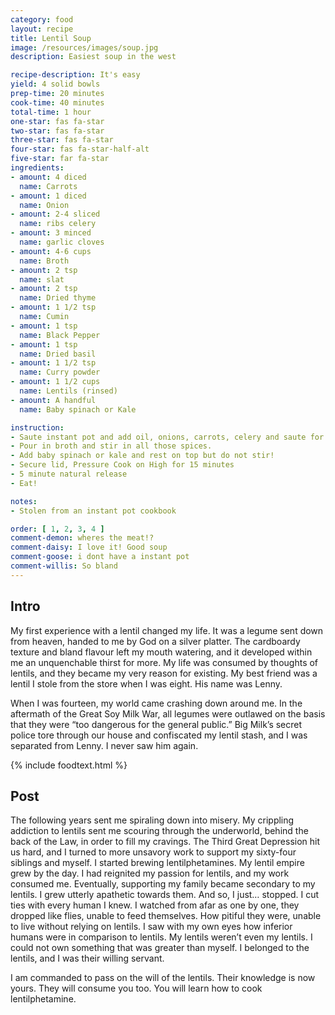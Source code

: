 ```yaml
---
category: food
layout: recipe
title: Lentil Soup
image: /resources/images/soup.jpg
description: Easiest soup in the west

recipe-description: It's easy
yield: 4 solid bowls
prep-time: 20 minutes
cook-time: 40 minutes
total-time: 1 hour
one-star: fas fa-star
two-star: fas fa-star
three-star: fas fa-star
four-star: fas fa-star-half-alt
five-star: far fa-star
ingredients:
- amount: 4 diced
  name: Carrots
- amount: 1 diced
  name: Onion
- amount: 2-4 sliced
  name: ribs celery
- amount: 3 minced
  name: garlic cloves
- amount: 4-6 cups
  name: Broth
- amount: 2 tsp
  name: slat
- amount: 2 tsp
  name: Dried thyme
- amount: 1 1/2 tsp
  name: Cumin
- amount: 1 tsp
  name: Black Pepper
- amount: 1 tsp 
  name: Dried basil
- amount: 1 1/2 tsp
  name: Curry powder
- amount: 1 1/2 cups
  name: Lentils (rinsed)
- amount: A handful
  name: Baby spinach or Kale

instruction:
- Saute instant pot and add oil, onions, carrots, celery and saute for 5 min. Then add garlic and saute for another minute.
- Pour in broth and stir in all those spices.
- Add baby spinach or kale and rest on top but do not stir!
- Secure lid, Pressure Cook on High for 15 minutes
- 5 minute natural release
- Eat!

notes:
- Stolen from an instant pot cookbook

order: [ 1, 2, 3, 4 ]
comment-demon: wheres the meat!?
comment-daisy: I love it! Good soup
comment-goose: i dont have a instant pot
comment-willis: So bland
---
```

## Intro

My first experience with a lentil changed my life. It was a legume sent down from heaven,
handed to me by God on a silver platter. The cardboardy texture and bland flavour left my mouth
watering, and it developed within me an unquenchable thirst for more. My life was consumed by
thoughts of lentils, and they became my very reason for existing. My best friend was a lentil I
stole from the store when I was eight. His name was Lenny.

When I was fourteen, my world came crashing down around me. In the aftermath of the Great
Soy Milk War, all legumes were outlawed on the basis that they were “too dangerous for the
general public.” Big Milk’s secret police tore through our house and confiscated my lentil stash,
and I was separated from Lenny. I never saw him again.

{% include foodtext.html %}

## Post

The following years sent me spiraling down into misery. My crippling addiction to lentils sent
me scouring through the underworld, behind the back of the Law, in order to fill my cravings.
The Third Great Depression hit us hard, and I turned to more unsavory work to support my
sixty-four siblings and myself. I started brewing lentilphetamines. My lentil empire grew by the
day. I had reignited my passion for lentils, and my work consumed me. Eventually, supporting
my family became secondary to my lentils. I grew utterly apathetic towards them. And so, I
just… stopped. I cut ties with every human I knew. I watched from afar as one by one, they dropped like flies,
unable to feed themselves. How pitiful they were, unable to live without relying on lentils. I
saw with my own eyes how inferior humans were in comparison to lentils. My lentils weren’t
even my lentils. I could not own something that was greater than myself. I belonged to the lentils,
and I was their willing servant.

I am commanded to pass on the will of the lentils. Their knowledge is now yours. They will
consume you too. You will learn how to cook lentilphetamine.